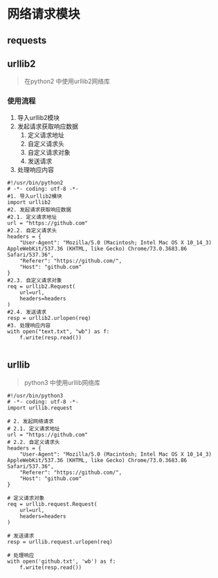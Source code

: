 # 网络请求模块
## requests


## urllib2
> 在python2 中使用urllib2网络库

### 使用流程
1. 导入urllib2模块
2. 发起请求获取响应数据
	1. 定义请求地址
	2. 自定义请求头
	3. 自定义请求对象
	4. 发送请求
3. 处理响应内容

```python2
#!/usr/bin/python2
# -*- coding: utf-8 -*-
#1. 导入urllib2模块
import urllib2
#2. 发起请求获取响应数据
#2.1. 定义请求地址
url = "https://github.com"
#2.2. 自定义请求头
headers = {
    "User-Agent": "Mozilla/5.0 (Macintosh; Intel Mac OS X 10_14_3) AppleWebKit/537.36 (KHTML, like Gecko) Chrome/73.0.3683.86 Safari/537.36",
    "Referer": "https://github.com/",
    "Host": "github.com"
}
#2.3. 自定义请求对象
req = urllib2.Request(
    url=url,
    headers=headers
)
#2.4. 发送请求
resp = urllib2.urlopen(req)
#3. 处理响应内容
with open("text.txt", "wb") as f:
	f.write(resp.read())


```

## urllib
> python3 中使用urllib网络库

```python3
#!/usr/bin/python3
# -*- coding: utf-8 -*-
import urllib.request

# 2. 发起网络请求
# 2.1. 定义请求地址
url = "https://github.com"
# 2.2. 自定义请求头
headers = {
    "User-Agent": "Mozilla/5.0 (Macintosh; Intel Mac OS X 10_14_3) AppleWebKit/537.36 (KHTML, like Gecko) Chrome/73.0.3683.86 Safari/537.36",
    "Referer": "https://github.com/",
    "Host": "github.com"
}

# 定义请求对象
req = urllib.request.Request(
    url=url,
    headers=headers
)

# 发送请求
resp = urllib.request.urlopen(req)

# 处理响应
with open('github.txt', 'wb') as f:
    f.write(resp.read())
```

